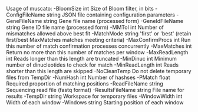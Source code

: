 Usage of muscato:
  -BloomSize int
    	Size of Bloom filter, in bits
  -ConfigFileName string
    	JSON file containing configuration parameters
  -GeneFileName string
    	Gene file name (processed form)
  -GeneIdFileName string
    	Gene ID file name (processed form)
  -MMTol int
    	Number of mismatches allowed above best fit
  -MatchMode string
    	'first' or 'best' (retain first/best MaxMatches matches meeting criteria)
  -MaxConfirmProcs int
    	Run this number of match confirmation processes concurrently
  -MaxMatches int
    	Return no more than this number of matches per window
  -MaxReadLength int
    	Reads longer than this length are truncated
  -MinDinuc int
    	Minimum number of dinucleotides to check for match
  -MinReadLength int
    	Reads shorter than this length are skipped
  -NoCleanTemp
    	Do not delete temporary files from TempDir
  -NumHash int
    	Number of hashses
  -PMatch float
    	Required proportion of matching positions
  -ReadFileName string
    	Sequencing read file (fastq format)
  -ResultsFileName string
    	File name for results
  -TempDir string
    	Workspace for temporary files
  -WindowWidth int
    	Width of each window
  -Windows string
    	Starting position of each window
